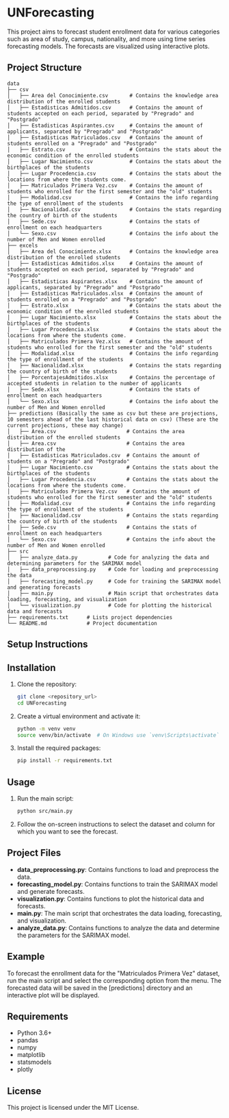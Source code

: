 # UNForecasting

This project aims to forecast student enrollment data for various categories such as area of study, campus, nationality, and more using time series forecasting models. The forecasts are visualized using interactive plots.

## Project Structure

```
data
├── csv
│   ├── Area del Conocimiente.csv       # Contains the knowledge area distribution of the enrolled students
│   ├── Estadisticas Admitidos.csv      # Contains the amount of students accepted on each period, separated by "Pregrado" and "Postgrado"
│   ├── Estadisticas Aspirantes.csv     # Contains the amount of applicants, separated by "Pregrado" and "Postgrado"
│   ├── Estadisticas Matriculados.csv   # Contains the amount of students enrolled on a "Pregrado" and "Postgrado"
│   ├── Estrato.csv                     # Contains the stats about the economic condition of the enrolled students
│   ├── Lugar Nacimiento.csv            # Contains the stats about the birthplaces of the students
│   ├── Lugar Procedencia.csv           # Contains the stats about the locations from where the students come.
│   ├── Matriculados Primera Vez.csv    # Contains the amount of students who enrolled for the first semester and the "old" students
│   ├── Modalidad.csv                   # Contains the info regarding the type of enrollment of the students
│   ├── Nacionalidad.csv                # Contains the stats regarding the country of birth of the students
│   ├── Sede.csv                        # Contains the stats of enrollment on each headquarters
│   └── Sexo.csv                        # Contains the info about the number of Men and Women enrolled
├── excels
│   ├── Area del Conocimiente.xlsx      # Contains the knowledge area distribution of the enrolled students
│   ├── Estadisticas Admitidos.xlsx     # Contains the amount of students accepted on each period, separated by "Pregrado" and "Postgrado"
│   ├── Estadisticas Aspirantes.xlsx    # Contains the amount of applicants, separated by "Pregrado" and "Postgrado"
│   ├── Estadisticas Matriculados.xlsx  # Contains the amount of students enrolled on a "Pregrado" and "Postgrado"
│   ├── Estrato.xlsx                    # Contains the stats about the economic condition of the enrolled students
│   ├── Lugar Nacimiento.xlsx           # Contains the stats about the birthplaces of the students
│   ├── Lugar Procedencia.xlsx          # Contains the stats about the locations from where the students come.
│   ├── Matriculados Primera Vez.xlsx   # Contains the amount of students who enrolled for the first semester and the "old" students
│   ├── Modalidad.xlsx                  # Contains the info regarding the type of enrollment of the students
│   ├── Nacionalidad.xlsx               # Contains the stats regarding the country of birth of the students
│   ├── PorcentajesAdmitidos.xlsx       # Contains the percentage of accepted students in relation to the number of applicants
│   ├── Sede.xlsx                       # Contains the stats of enrollment on each headquarters
│   └── Sexo.xlsx                       # Contains the info about the number of Men and Women enrolled
├── predictions (Basically the same as csv but these are projections, 10 semesters ahead of the last historical data on csv) (These are the current projections, these may change)
│   ├── Area.csv                       # Contains the area distribution of the enrolled students
│   ├── Area.csv                       # Contains the area distribution of the
│   ├── Estadisticas Matriculados.csv  # Contains the amount of students on a "Pregrado" and "Postgrado"
│   ├── Lugar Nacimiento.csv           # Contains the stats about the birthplaces of the students
│   ├── Lugar Procedencia.csv          # Contains the stats about the locations from where the students come.
│   ├── Matriculados Primera Vez.csv   # Contains the amount of students who enrolled for the first semester and the "old" students
│   ├── Modalidad.csv                  # Contains the info regarding the type of enrollment of the students
│   ├── Nacionalidad.csv               # Contains the stats regarding the country of birth of the students
│   ├── Sede.csv                       # Contains the stats of enrollment on each headquarters
│   └── Sexo.csv                       # Contains the info about the number of Men and Women enrolled
├── src
│   ├── analyze_data.py          # Code for analyzing the data and determining parameters for the SARIMAX model
│   ├── data_preprocessing.py    # Code for loading and preprocessing the data
│   ├── forecasting_model.py     # Code for training the SARIMAX model and generating forecasts
│   ├── main.py                  # Main script that orchestrates data loading, forecasting, and visualization
│   └── visualization.py         # Code for plotting the historical data and forecasts
├── requirements.txt      # Lists project dependencies
└── README.md             # Project documentation
```

## Setup Instructions

## Installation

1. Clone the repository:

   ```sh
   git clone <repository_url>
   cd UNForecasting
   ```

2. Create a virtual environment and activate it:

   ```sh
   python -m venv venv
   source venv/bin/activate  # On Windows use `venv\Scripts\activate`
   ```

3. Install the required packages:
   ```sh
   pip install -r requirements.txt
   ```

## Usage

1. Run the main script:

   ```sh
   python src/main.py
   ```

2. Follow the on-screen instructions to select the dataset and column for which you want to see the forecast.

## Project Files

- **data_preprocessing.py**: Contains functions to load and preprocess the data.
- **forecasting_model.py**: Contains functions to train the SARIMAX model and generate forecasts.
- **visualization.py**: Contains functions to plot the historical data and forecasts.
- **main.py**: The main script that orchestrates the data loading, forecasting, and visualization.
- **analyze_data.py**: Contains functions to analyze the data and determine the parameters for the SARIMAX model.

## Example

To forecast the enrollment data for the "Matriculados Primera Vez" dataset, run the main script and select the corresponding option from the menu. The forecasted data will be saved in the [predictions] directory and an interactive plot will be displayed.

## Requirements

- Python 3.6+
- pandas
- numpy
- matplotlib
- statsmodels
- plotly

## License

This project is licensed under the MIT License.
